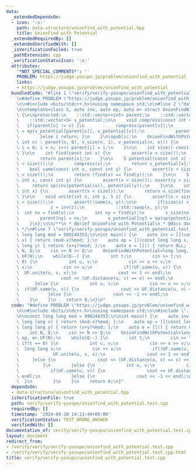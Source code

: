 ```yaml
---
data:
  _extendedDependsOn:
  - icon: ':x:'
    path: data-structure/unionfind_with_potential.hpp
    title: UnionFind with Potential
  _extendedRequiredBy: []
  _extendedVerifiedWith: []
  _isVerificationFailed: true
  _pathExtension: cpp
  _verificationStatusIcon: ':x:'
  attributes:
    '*NOT_SPECIAL_COMMENTS*': ''
    PROBLEM: https://judge.yosupo.jp/problem/unionfind_with_potential
    links:
    - https://judge.yosupo.jp/problem/unionfind_with_potential
  bundledCode: "#line 1 \"verify/verify-yosupo/unionfind_with_potential.test.cpp\"\
    \n#define PROBLEM \"https://judge.yosupo.jp/problem/unionfind_with_potential\"\
    \n\n#include <bits/stdc++.h>\nusing namespace std;\n\n#line 2 \"data-structure/unionfind_with_potential.hpp\"\
    \n\ntemplate<class S, auto inv, auto op, auto e> struct UnionFindWithPotential\
    \ {\n\nprotected:\n    ::std::vector<int> parent;\n    ::std::vector<int> v_size;\n\
    \    ::std::vector<S> v_potential;\n\n    void compress(const int v) {\n     \
    \   if(parent[v] != v) {\n            compress(parent[v]);\n            v_potential[v]\
    \ = op(v_potential[parent[v]], v_potential[v]);\n            parent[v] = parent[parent[v]];\n\
    \        }else { return; }\n    }\n\npublic:\n    UnionFindWithPotential(const\
    \ int n) : parent(n, 0), v_size(n, 1), v_potential(n, e()) {\n        for(int\
    \ i = 0; i < n; i++) parent[i] = i;\n    }\n\n    int size() const { return ::std::size(parent);\
    \ }\n\n    int find(const int x) {\n        assert(x < size());\n        compress(x);\n\
    \        return parent[x];\n    }\n\n    S potential(const int x) {\n        assert(x\
    \ < size());\n        compress(x);\n        return v_potential[x];\n    }\n\n\
    \    bool same(const int x, const int y) {\n        assert(x < size()); assert(y\
    \ < size());\n        return (find(x) == find(y));\n    }\n\n    S distance(const\
    \ int x, const int y) {\n        assert(x < size()); assert(y < size());\n   \
    \     return op(inv(potential(x)), potential(y));\n    }\n\n    int size(const\
    \ int x) {\n        assert(x < size());\n        return v_size[find(x)];\n   \
    \ }\n\n    void unite(int x, int y, S z) {\n        assert(x < size()); assert(y\
    \ < size());\n        assert(!same(x, y));\n\n        if(size(x) < size(y)) {\n\
    \            z = inv(z);\n            ::std::swap(x, y);\n        }\n\n      \
    \  int nx = find(x);\n        int ny = find(y);\n        v_size[nx] += v_size[ny];\n\
    \        parent[ny] = nx;\n        v_potential[ny] = op(op(potential(x), z), inv(potential(y)));\n\
    \    }\n};\n\n/**\n * @brief UnionFind with Potential\n * @docs docs/data-structure/unionfind_with_potential.md\n\
    \ */\n#line 7 \"verify/verify-yosupo/unionfind_with_potential.test.cpp\"\n\nconst\
    \ long long mod = 998244353;\n\nint main() {\n    auto inv = [](const long long\
    \ x) { return (mod-x)%mod; };\n    auto op = [](const long long x, const long\
    \ long y) { return (x+y)%mod; };\n    auto e = []() { return 0LL; };\n\n    int\
    \ N, Q;\n    cin >> N >> Q;\n    UnionFindWithPotential<long long, inv, op, e>\
    \ UF(N);\n    while(Q--) {\n        int t;\n        cin >> t;\n        if(t ==\
    \ 0) {\n            int u, v;\n            cin >> u >> v;\n            long long\
    \ x;\n            cin >> x;\n            if(!UF.same(u, v)) {\n              \
    \  UF.unite(u, v, x);\n                cout << 1 << endl;\n            }else {\n\
    \                cout << (UF.distance(u, v) == x) << endl;\n            }\n  \
    \      }else {\n            int u, v;\n            cin >> u >> v;\n          \
    \  if(UF.same(u, v)) {\n                cout << UF.distance(u, v) << endl;\n \
    \           }else {\n                cout << -1 << endl;\n            }\n    \
    \    }\n    }\n    return 0;\n}\n"
  code: "#define PROBLEM \"https://judge.yosupo.jp/problem/unionfind_with_potential\"\
    \n\n#include <bits/stdc++.h>\nusing namespace std;\n\n#include \"../../data-structure/unionfind_with_potential.hpp\"\
    \n\nconst long long mod = 998244353;\n\nint main() {\n    auto inv = [](const\
    \ long long x) { return (mod-x)%mod; };\n    auto op = [](const long long x, const\
    \ long long y) { return (x+y)%mod; };\n    auto e = []() { return 0LL; };\n\n\
    \    int N, Q;\n    cin >> N >> Q;\n    UnionFindWithPotential<long long, inv,\
    \ op, e> UF(N);\n    while(Q--) {\n        int t;\n        cin >> t;\n       \
    \ if(t == 0) {\n            int u, v;\n            cin >> u >> v;\n          \
    \  long long x;\n            cin >> x;\n            if(!UF.same(u, v)) {\n   \
    \             UF.unite(u, v, x);\n                cout << 1 << endl;\n       \
    \     }else {\n                cout << (UF.distance(u, v) == x) << endl;\n   \
    \         }\n        }else {\n            int u, v;\n            cin >> u >> v;\n\
    \            if(UF.same(u, v)) {\n                cout << UF.distance(u, v) <<\
    \ endl;\n            }else {\n                cout << -1 << endl;\n          \
    \  }\n        }\n    }\n    return 0;\n}"
  dependsOn:
  - data-structure/unionfind_with_potential.hpp
  isVerificationFile: true
  path: verify/verify-yosupo/unionfind_with_potential.test.cpp
  requiredBy: []
  timestamp: '2024-09-30 14:13:49+09:00'
  verificationStatus: TEST_WRONG_ANSWER
  verifiedWith: []
documentation_of: verify/verify-yosupo/unionfind_with_potential.test.cpp
layout: document
redirect_from:
- /verify/verify/verify-yosupo/unionfind_with_potential.test.cpp
- /verify/verify/verify-yosupo/unionfind_with_potential.test.cpp.html
title: verify/verify-yosupo/unionfind_with_potential.test.cpp
---
```

